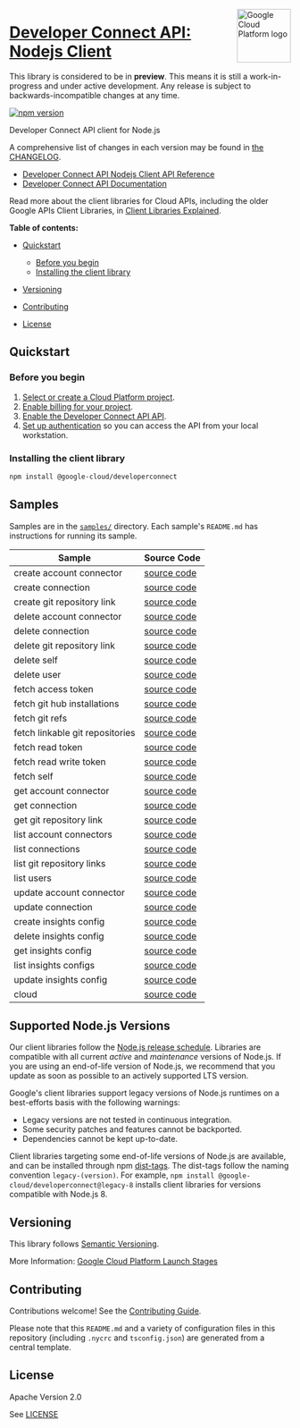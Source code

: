[//]: # "This README.md file is auto-generated, all changes to this file will be lost."
[//]: # "The comments you see below are used to generate those parts of the template in later states."
<img src="https://avatars2.githubusercontent.com/u/2810941?v=3&s=96" alt="Google Cloud Platform logo" title="Google Cloud Platform" align="right" height="96" width="96"/>

# [Developer Connect API: Nodejs Client][homepage]

This library is considered to be in **preview**. This means it is still a
work-in-progress and under active development. Any release is subject to
backwards-incompatible changes at any time.

[![npm version](https://img.shields.io/npm/v/@google-cloud/developerconnect.svg)](https://www.npmjs.org/package/@google-cloud/developerconnect)

Developer Connect API client for Node.js

[//]: # "partials.introduction"

A comprehensive list of changes in each version may be found in
[the CHANGELOG][homepage_changelog].

* [Developer Connect API Nodejs Client API Reference](https://cloud.google.com/nodejs/docs/reference/developerconnect/latest)
* [Developer Connect API Documentation](https://cloud.google.com/developer-connect/docs/overview)

Read more about the client libraries for Cloud APIs, including the older
Google APIs Client Libraries, in [Client Libraries Explained][explained].

[explained]: https://cloud.google.com/apis/docs/client-libraries-explained

**Table of contents:**

* [Quickstart](#quickstart)
  * [Before you begin](#before-you-begin)
  * [Installing the client library](#installing-the-client-library)

* [Versioning](#versioning)
* [Contributing](#contributing)
* [License](#license)

## Quickstart
### Before you begin

1.  [Select or create a Cloud Platform project][projects].
1.  [Enable billing for your project][billing].
1.  [Enable the Developer Connect API API][enable_api].
1.  [Set up authentication][auth] so you can access the
    API from your local workstation.
### Installing the client library

```bash
npm install @google-cloud/developerconnect
```

[//]: # "partials.body"

## Samples

Samples are in the [`samples/`][homepage_samples] directory. Each sample's `README.md` has instructions for running its sample.

| Sample                      | Source Code                       |
| --------------------------- | --------------------------------- |
| create account connector | [source code](https://github.com/googleapis/google-cloud-node/blob/main/packages/google-cloud-developerconnect/samples/generated/v1/developer_connect.create_account_connector.js) |
| create connection | [source code](https://github.com/googleapis/google-cloud-node/blob/main/packages/google-cloud-developerconnect/samples/generated/v1/developer_connect.create_connection.js) |
| create git repository link | [source code](https://github.com/googleapis/google-cloud-node/blob/main/packages/google-cloud-developerconnect/samples/generated/v1/developer_connect.create_git_repository_link.js) |
| delete account connector | [source code](https://github.com/googleapis/google-cloud-node/blob/main/packages/google-cloud-developerconnect/samples/generated/v1/developer_connect.delete_account_connector.js) |
| delete connection | [source code](https://github.com/googleapis/google-cloud-node/blob/main/packages/google-cloud-developerconnect/samples/generated/v1/developer_connect.delete_connection.js) |
| delete git repository link | [source code](https://github.com/googleapis/google-cloud-node/blob/main/packages/google-cloud-developerconnect/samples/generated/v1/developer_connect.delete_git_repository_link.js) |
| delete self | [source code](https://github.com/googleapis/google-cloud-node/blob/main/packages/google-cloud-developerconnect/samples/generated/v1/developer_connect.delete_self.js) |
| delete user | [source code](https://github.com/googleapis/google-cloud-node/blob/main/packages/google-cloud-developerconnect/samples/generated/v1/developer_connect.delete_user.js) |
| fetch access token | [source code](https://github.com/googleapis/google-cloud-node/blob/main/packages/google-cloud-developerconnect/samples/generated/v1/developer_connect.fetch_access_token.js) |
| fetch git hub installations | [source code](https://github.com/googleapis/google-cloud-node/blob/main/packages/google-cloud-developerconnect/samples/generated/v1/developer_connect.fetch_git_hub_installations.js) |
| fetch git refs | [source code](https://github.com/googleapis/google-cloud-node/blob/main/packages/google-cloud-developerconnect/samples/generated/v1/developer_connect.fetch_git_refs.js) |
| fetch linkable git repositories | [source code](https://github.com/googleapis/google-cloud-node/blob/main/packages/google-cloud-developerconnect/samples/generated/v1/developer_connect.fetch_linkable_git_repositories.js) |
| fetch read token | [source code](https://github.com/googleapis/google-cloud-node/blob/main/packages/google-cloud-developerconnect/samples/generated/v1/developer_connect.fetch_read_token.js) |
| fetch read write token | [source code](https://github.com/googleapis/google-cloud-node/blob/main/packages/google-cloud-developerconnect/samples/generated/v1/developer_connect.fetch_read_write_token.js) |
| fetch self | [source code](https://github.com/googleapis/google-cloud-node/blob/main/packages/google-cloud-developerconnect/samples/generated/v1/developer_connect.fetch_self.js) |
| get account connector | [source code](https://github.com/googleapis/google-cloud-node/blob/main/packages/google-cloud-developerconnect/samples/generated/v1/developer_connect.get_account_connector.js) |
| get connection | [source code](https://github.com/googleapis/google-cloud-node/blob/main/packages/google-cloud-developerconnect/samples/generated/v1/developer_connect.get_connection.js) |
| get git repository link | [source code](https://github.com/googleapis/google-cloud-node/blob/main/packages/google-cloud-developerconnect/samples/generated/v1/developer_connect.get_git_repository_link.js) |
| list account connectors | [source code](https://github.com/googleapis/google-cloud-node/blob/main/packages/google-cloud-developerconnect/samples/generated/v1/developer_connect.list_account_connectors.js) |
| list connections | [source code](https://github.com/googleapis/google-cloud-node/blob/main/packages/google-cloud-developerconnect/samples/generated/v1/developer_connect.list_connections.js) |
| list git repository links | [source code](https://github.com/googleapis/google-cloud-node/blob/main/packages/google-cloud-developerconnect/samples/generated/v1/developer_connect.list_git_repository_links.js) |
| list users | [source code](https://github.com/googleapis/google-cloud-node/blob/main/packages/google-cloud-developerconnect/samples/generated/v1/developer_connect.list_users.js) |
| update account connector | [source code](https://github.com/googleapis/google-cloud-node/blob/main/packages/google-cloud-developerconnect/samples/generated/v1/developer_connect.update_account_connector.js) |
| update connection | [source code](https://github.com/googleapis/google-cloud-node/blob/main/packages/google-cloud-developerconnect/samples/generated/v1/developer_connect.update_connection.js) |
| create insights config | [source code](https://github.com/googleapis/google-cloud-node/blob/main/packages/google-cloud-developerconnect/samples/generated/v1/insights_config_service.create_insights_config.js) |
| delete insights config | [source code](https://github.com/googleapis/google-cloud-node/blob/main/packages/google-cloud-developerconnect/samples/generated/v1/insights_config_service.delete_insights_config.js) |
| get insights config | [source code](https://github.com/googleapis/google-cloud-node/blob/main/packages/google-cloud-developerconnect/samples/generated/v1/insights_config_service.get_insights_config.js) |
| list insights configs | [source code](https://github.com/googleapis/google-cloud-node/blob/main/packages/google-cloud-developerconnect/samples/generated/v1/insights_config_service.list_insights_configs.js) |
| update insights config | [source code](https://github.com/googleapis/google-cloud-node/blob/main/packages/google-cloud-developerconnect/samples/generated/v1/insights_config_service.update_insights_config.js) |
| cloud | [source code](https://github.com/googleapis/google-cloud-node/blob/main/packages/google-cloud-developerconnect/samples/generated/v1/snippet_metadata_google.cloud.developerconnect.v1.json) |


## Supported Node.js Versions

Our client libraries follow the [Node.js release schedule](https://github.com/nodejs/release#release-schedule).
Libraries are compatible with all current _active_ and _maintenance_ versions of
Node.js.
If you are using an end-of-life version of Node.js, we recommend that you update
as soon as possible to an actively supported LTS version.

Google's client libraries support legacy versions of Node.js runtimes on a
best-efforts basis with the following warnings:

* Legacy versions are not tested in continuous integration.
* Some security patches and features cannot be backported.
* Dependencies cannot be kept up-to-date.

Client libraries targeting some end-of-life versions of Node.js are available, and
can be installed through npm [dist-tags](https://docs.npmjs.com/cli/dist-tag).
The dist-tags follow the naming convention `legacy-(version)`.
For example, `npm install @google-cloud/developerconnect@legacy-8` installs client libraries
for versions compatible with Node.js 8.

## Versioning

This library follows [Semantic Versioning](http://semver.org/).

More Information: [Google Cloud Platform Launch Stages][launch_stages]

[launch_stages]: https://cloud.google.com/terms/launch-stages

## Contributing

Contributions welcome! See the [Contributing Guide](https://github.com/googleapis/google-cloud-node/blob/main/packages/google-cloud-developerconnect/CONTRIBUTING.md).

Please note that this `README.md`
and a variety of configuration files in this repository (including `.nycrc` and `tsconfig.json`)
are generated from a central template.

## License

Apache Version 2.0

See [LICENSE](https://github.com/googleapis/google-cloud-node/blob/main/packages/google-cloud-developerconnect/LICENSE)

[shell_img]: https://gstatic.com/cloudssh/images/open-btn.png
[projects]: https://console.cloud.google.com/project
[billing]: https://support.google.com/cloud/answer/6293499#enable-billing
[enable_api]: https://console.cloud.google.com/flows/enableapi?apiid=developerconnect.googleapis.com
[auth]: https://cloud.google.com/docs/authentication/external/set-up-adc-local
[homepage_samples]: https://github.com/googleapis/google-cloud-node/blob/main/packages/google-cloud-developerconnect/samples
[homepage_changelog]: https://github.com/googleapis/google-cloud-node/blob/main/packages/google-cloud-developerconnect/CHANGELOG.md
[homepage]: https://github.com/googleapis/google-cloud-node/blob/main/packages/google-cloud-developerconnect
